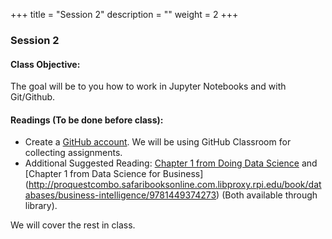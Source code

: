 +++
title = "Session 2"
description = ""
weight = 2
+++

### Session 2

#### Class Objective:
The goal will be to you how to work in Jupyter Notebooks and with Git/Github.

#### Readings (To be done before class):
- Create a [GitHub account](https://github.com). We will be using GitHub Classroom for collecting assignments.
- Additional Suggested Reading: [Chapter 1 from Doing Data Science](http://proquestcombo.safaribooksonline.com.libproxy.rpi.edu/book/databases/9781449363871) and [Chapter 1 from Data Science for Business] (http://proquestcombo.safaribooksonline.com.libproxy.rpi.edu/book/databases/business-intelligence/9781449374273) (Both available through library).


We will cover the rest in class. 
